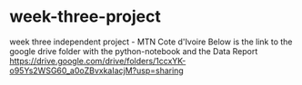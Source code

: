 # week-three-project
week three independent project - MTN Cote d'Ivoire
Below is the link to the google drive folder with the python-notebook and the Data Report
https://drive.google.com/drive/folders/1ccxYK-o95Ys2WSG60_a0oZBvxkaIacjM?usp=sharing
